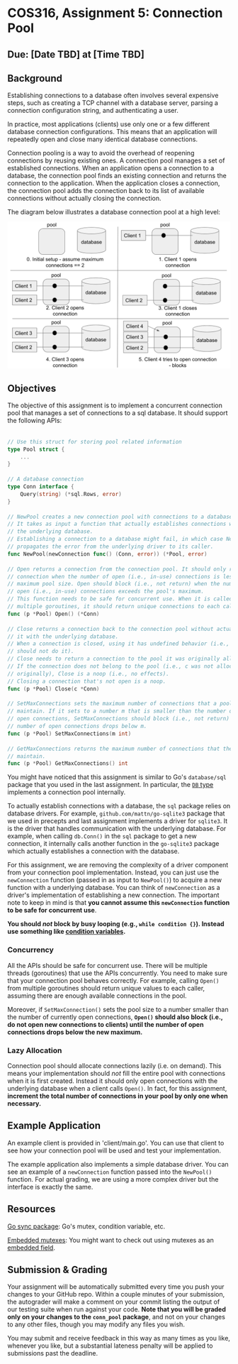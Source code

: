 # COS316, Assignment 5: Connection Pool

## Due: [Date TBD] at [Time TBD]

## Background

Establishing connections to a database often involves several expensive steps,
such as creating a TCP channel with a database server, parsing a connection
configuration string, and authenticating a user.

In practice, most applications (clients) use only one or a few different database
connection configurations. This means that an application will repeatedly
open and close many identical database connections. 

Connection pooling is a way to avoid the overhead of reopening connections by
reusing existing ones. A connection pool manages a set of established
connections. When an application opens a connection to a database, the connection
pool finds an existing connection and returns the connection to the application.
When the application closes a connection, the connection pool adds the connection 
back to its list of available connections without actually closing the connection.

The diagram below illustrates a database connection pool at a high level:

![DB Connection Pool ](db-pool-figure.png)

## Objectives

The objective of this assignment is to implement a concurrent connection pool that manages a set of
connections to a sql database. It should support the following APIs:

```go

// Use this struct for storing pool related information
type Pool struct {
	...
}

// A database connection
type Conn interface {
	Query(string) (*sql.Rows, error)
}

// NewPool creates a new connection pool with connections to a database.
// It takes as input a function that actually establishes connections with
// the underlying database.
// Establishing a connection to a database might fail, in which case NewPool
// propagates the error from the underlying driver to its caller.
func NewPool(newConnection func() (Conn, error)) (*Pool, error)

// Open returns a connection from the connection pool. It should only return a
// connection when the number of open (i.e., in-use) connections is less than the 
// maximum pool size. Open should block (i.e., not return) when the number of 
// open (i.e., in-use) connections exceeds the pool's maximum.
// This function needs to be safe for concurrent use. When it is called by
// multiple goroutines, it should return unique connections to each caller.
func (p *Pool) Open() (*Conn)

// Close returns a connection back to the connection pool without actually closing
// it with the underlying database.
// When a connection is closed, using it has undefined behavior (i.e., applications
// should not do it).
// Close needs to return a connection to the pool it was originally allocated in.
// If the connection does not belong to the pool (i.e., c was not allocated to p
// originally), Close is a noop (i.e., no effects).
// Closing a connection that's not open is a noop.
func (p *Pool) Close(c *Conn)

// SetMaxConnections sets the maximum number of connections that a pool can
// maintain. If it sets to a number m that is smaller than the number of currently
// open connections, SetMaxConnections should block (i.e., not return) until the
// number of open connections drops below m.
func (p *Pool) SetMaxConnections(m int)

// GetMaxConnections returns the maximum number of connections that the pool can
// maintain.
func (p *Pool) GetMaxConnections() int

```
You might have noticed that this assignment is similar to Go's `database/sql`
package that you used in the last assignment. In particular, the
[`DB` type][sql_DB] implements a connection pool internally.

To actually establish connections with a database, the `sql` package relies on
database drivers. For example, `github.com/mattn/go-sqlite3` package that we
used in precepts and last assignment implements a driver for `sqlite3`. It is
the driver that handles communication with the underlying database.
For example, when calling `db.Conn()` in the `sql` package to get a new connection,
it internally calls another function in the `go-sqlite3` package which actually
establishes a connection with the database.

For this assignment, we are removing the complexity of a driver component from your
connection pool implementation. Instead, you can just use the `newConnection` function
(passed in as input to `NewPool()`) to acquire a new function with a underlying
database. You can think of `newConnection` as a driver's implementation of establishing
a new connection. The important note to keep in mind is that __you cannot assume this
`newConnection` function to be safe for concurrent use__.

__You should _not_ block by busy looping (e.g., `while condition {}`). Instead use something
like [condition variables][go_cond_var].__

### Concurrency

All the APIs should be safe for concurrent use. There will be multiple threads (goroutines)
that use the APIs concurrently. You need to make sure that your connection pool behaves
correctly. For example, calling `Open()` from multiple goroutines should return unique values
to each caller, assuming there are enough available connections in the pool. 

Moreover, if `SetMaxConnection()` sets the pool size to a number smaller than the number of
currently open connections, __`Open()` should also block (i.e., do not open new connections to
clients) until the number of open connections drops below the new maximum.__

### Lazy Allocation

Connection pool should allocate connections lazily (i.e. on demand). This means
your implementation should _not_ fill the entire pool with connections when it is first
created. Instead it should only open connections with the underlying database when a client
calls `Open()`. In fact, for this assignment, __increment the total number of connections in
your pool by only one when necessary.__

## Example Application

An example client is provided in 'client/main.go'. You can use that client to see how your
connection pool will be used and test your implementation.

The example application also implements a simple database driver. You can see an example of
a `newConnection` function passed into the `NewPool()` function. For actual grading, we are
using a more complex driver but the interface is exactly the same.

## Resources

[Go sync package][go_sync]: Go's mutex, condition variable, etc.

[Embedded mutexes][embedded_mutex]: You might want to check out using mutexes
as an [embedded field][go_embedded_field].

[sql_DB]: https://golang.org/pkg/database/sql/#DB "type sql.DB"
[embedded_mutex]: https://talks.golang.org/2012/10things.slide#3
[go_embedded_field]: https://golang.org/ref/spec#Struct_types
[go_cond_var]: https://golang.org/pkg/sync/#Cond
[go_sync]: https://golang.org/pkg/sync/

## Submission & Grading

Your assignment will be automatically submitted every time you push your changes
to your GitHub repo. Within a couple minutes of your submission, the
autograder will make a comment on your commit listing the output of our testing
suite when run against your code. **Note that you will be graded only on your
changes to the `conn_pool` package**, and not on your changes to any other files,
though you may modify any files you wish.

You may submit and receive feedback in this way as many times as you like,
whenever you like, but a substantial lateness penalty will be applied to
submissions past the deadline.
